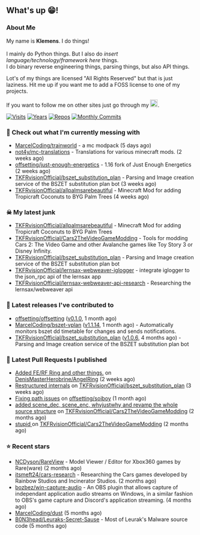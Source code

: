 ## What's up 😁!




### About Me

My name is **Klemens**. I do things!
<br><br>
I mainly do Python things. But I also do *insert language/technology/framework here* things.
<br>
I do binary reverse engineering things, parsing things, but also API things.

Lot's of my things are licensed "All Rights Reserved" but that is just laziness. Hit me up if you want me to add a FOSS license to one of my projects.

If you want to follow me on other sites just go through my [<img alt="linktree" width="20px" src="https://res.cloudinary.com/crunchbase-production/image/upload/c_lpad,f_auto,q_auto:eco,dpr_1/h90nveymaytblh5fldz8" />](https://linktr.ee/tkfrvision).

[![Visits](https://badges.pufler.dev/visits/TKFRvisionOfficial/TKFRvisionOfficial?style=flat-square&color=black&logo=github)](https://github.com/TKFRvisionOfficial)
[![Years](https://badges.pufler.dev/years/TKFRvisionOfficial?style=flat-square&color=black&logo=github)](https://github.com/TKFRvisionOfficial)
[![Repos](https://badges.pufler.dev/repos/TKFRvisionOfficial?style=flat-square&color=black&logo=github)](https://github.com/TKFRvisionOfficial?tab=repositories)
[![Monthly Commits](https://badges.pufler.dev/commits/monthly/TKFRvisionOfficial?style=flat-square&color=black&logo=github)](https://github.com/TKFRvisionOfficial)

### 🥴 Check out what I'm currently messing with

- [MarcelCoding/trainworld](https://github.com/MarcelCoding/trainworld) - a mc modpack (5 days ago)
- [not4y/mc-translations](https://github.com/not4y/mc-translations) - Translations for various minecraft mods. (2 weeks ago)
- [offsetting/just-enough-energetics](https://github.com/offsetting/just-enough-energetics) - 1.16 fork of Just Enough Energetics (2 weeks ago)
- [TKFRvisionOfficial/bszet_substitution_plan](https://github.com/TKFRvisionOfficial/bszet_substitution_plan) - Parsing and Image creation service of the BSZET substitution plan bot (3 weeks ago)
- [TKFRvisionOfficial/allpalmsarebeautiful](https://github.com/TKFRvisionOfficial/allpalmsarebeautiful) - Minecraft Mod for adding Tropicraft Coconuts to BYG Palm Trees (4 weeks ago)

### ☠ My latest junk

- [TKFRvisionOfficial/allpalmsarebeautiful](https://github.com/TKFRvisionOfficial/allpalmsarebeautiful) - Minecraft Mod for adding Tropicraft Coconuts to BYG Palm Trees
- [TKFRvisionOfficial/Cars2TheVideoGameModding](https://github.com/TKFRvisionOfficial/Cars2TheVideoGameModding) - Tools for modding Cars 2: The Video Game and other Avalanche games like Toy Story 3 or Disney Infinity.
- [TKFRvisionOfficial/bszet_substitution_plan](https://github.com/TKFRvisionOfficial/bszet_substitution_plan) - Parsing and Image creation service of the BSZET substitution plan bot
- [TKFRvisionOfficial/lernsax-webweaver-iglogger](https://github.com/TKFRvisionOfficial/lernsax-webweaver-iglogger) - integrate iglogger to the json_rpc api of the lernsax app
- [TKFRvisionOfficial/lernsax-webweaver-api-research](https://github.com/TKFRvisionOfficial/lernsax-webweaver-api-research) - Researching the lernsax/webweaver api

### 🔭 Latest releases I've contributed to

- [offsetting/offsetting](https://github.com/offsetting/offsetting) ([v0.1.0](https://github.com/offsetting/offsetting/releases/tag/v0.1.0), 1 month ago)
- [MarcelCoding/bszet-vplan](https://github.com/MarcelCoding/bszet-vplan) ([v1.1.14](https://github.com/MarcelCoding/bszet-vplan/releases/tag/v1.1.14), 1 month ago) - Automatically monitors bszet dd timetable for changes and sends notifications.
- [TKFRvisionOfficial/bszet_substitution_plan](https://github.com/TKFRvisionOfficial/bszet_substitution_plan) ([v1.0.6](https://github.com/TKFRvisionOfficial/bszet_substitution_plan/releases/tag/v1.0.6), 4 months ago) - Parsing and Image creation service of the BSZET substitution plan bot

### 🔨 Latest Pull Requests I published

- [Added FE/RF Ring and other things.](https://github.com/DenisMasterHerobrine/AngelRing/pull/27) on [DenisMasterHerobrine/AngelRing](https://github.com/DenisMasterHerobrine/AngelRing) (2 weeks ago)
- [Restructured internals](https://github.com/TKFRvisionOfficial/bszet_substitution_plan/pull/47) on [TKFRvisionOfficial/bszet_substitution_plan](https://github.com/TKFRvisionOfficial/bszet_substitution_plan) (3 weeks ago)
- [Fixing path issues](https://github.com/offsetting/soiboy/pull/4) on [offsetting/soiboy](https://github.com/offsetting/soiboy) (1 month ago)
- [added scene_dec, scene_enc, whyjustwhy and revamp the whole source structure](https://github.com/TKFRvisionOfficial/Cars2TheVideoGameModding/pull/2) on [TKFRvisionOfficial/Cars2TheVideoGameModding](https://github.com/TKFRvisionOfficial/Cars2TheVideoGameModding) (2 months ago)
- [stupid ](https://github.com/TKFRvisionOfficial/Cars2TheVideoGameModding/pull/1) on [TKFRvisionOfficial/Cars2TheVideoGameModding](https://github.com/TKFRvisionOfficial/Cars2TheVideoGameModding) (2 months ago)

### ⭐ Recent stars

- [NCDyson/RareView](https://github.com/NCDyson/RareView) - Model Viewer / Editor for Xbox360 games by Rare(ware) (2 months ago)
- [itsmeft24/cars-research](https://github.com/itsmeft24/cars-research) - Researching the Cars games developed by Rainbow Studios and Incinerator Studios. (2 months ago)
- [bozbez/win-capture-audio](https://github.com/bozbez/win-capture-audio) - An OBS plugin that allows capture of independant application audio streams on Windows, in a similar fashion to OBS&#39;s game capture and Discord&#39;s application streaming. (4 months ago)
- [MarcelCoding/dust](https://github.com/MarcelCoding/dust) (5 months ago)
- [B0N3head/Leuraks-Secret-Sause](https://github.com/B0N3head/Leuraks-Secret-Sause) - Most of Leurak&#39;s Malware source code (5 months ago)

